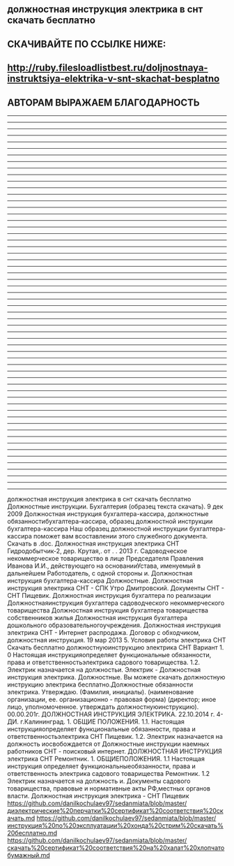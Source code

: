 должностная инструкция электрика в снт скачать бесплатно
--------------------------------------------------
СКАЧИВАЙТЕ ПО ССЫЛКЕ НИЖЕ:
--------------------------------------------------
http://ruby.filesloadlistbest.ru/doljnostnaya-instruktsiya-elektrika-v-snt-skachat-besplatno
--------------------------------------------------
АВТОРАМ ВЫРАЖАЕМ БЛАГОДАРНОСТЬ
--------------------------------------------------
--------------------------------------------------
--------------------------------------------------
--------------------------------------------------
--------------------------------------------------
--------------------------------------------------
--------------------------------------------------
--------------------------------------------------
--------------------------------------------------
--------------------------------------------------
--------------------------------------------------
--------------------------------------------------
--------------------------------------------------
--------------------------------------------------
--------------------------------------------------
--------------------------------------------------
--------------------------------------------------
--------------------------------------------------
--------------------------------------------------
--------------------------------------------------
--------------------------------------------------
--------------------------------------------------
--------------------------------------------------
--------------------------------------------------
--------------------------------------------------
--------------------------------------------------
--------------------------------------------------
--------------------------------------------------
--------------------------------------------------
--------------------------------------------------
--------------------------------------------------
--------------------------------------------------
--------------------------------------------------
--------------------------------------------------
--------------------------------------------------
--------------------------------------------------
--------------------------------------------------
--------------------------------------------------
--------------------------------------------------
--------------------------------------------------
--------------------------------------------------
--------------------------------------------------
--------------------------------------------------
--------------------------------------------------
--------------------------------------------------
--------------------------------------------------
--------------------------------------------------
--------------------------------------------------
--------------------------------------------------
--------------------------------------------------
--------------------------------------------------
--------------------------------------------------
--------------------------------------------------
--------------------------------------------------
--------------------------------------------------
--------------------------------------------------
--------------------------------------------------
--------------------------------------------------
--------------------------------------------------
должностная инструкция электрика в снт скачать бесплатно Должностные инструкции. Бухгалтерия (образец текста скачать). 9 дек 2009  Должностная инструкция бухгалтера-кассира, должностные обязанностибухгалтера-кассира, образец должностной инструкции бухгалтера-кассира Наш образец должностной инструкции бухгалтера-кассира поможет вам всоставлении этого служебного документа. Скачать в .doc. Должностная инструкция электрика СНТ Гидродобытчик-2, дер. Крутая,. от . . 2013 г. Садоводческое некоммерческое товарищество в лице Председателя Правления Иванова И.И., действующего на основанииУстава, именуемый в дальнейшем Работодатель, с одной стороны и. Должностная инструкция бухгалтера-кассира  Должностные. Должностная инструкция электрика СНТ - СПК Утро Дмитровский. Документы СНТ - СНТ Пищевик. Должностная инструкция бухгалтера по реализации  Должностнаяинструкция бухгалтера садоводческого некоммерческого товарищества Должностная инструкция бухгалтера товарищества собственников жилья Должностная инструкция бухгалтера дошкольного образовательногоучреждения. Должностная инструкция электрика СНТ - Интернет распродажа. Договор с обходчиком, должностная инструкция. 19 мар 2013  5. Условия работы электрика СНТ  Скачать бесплатно должностнуюинструкцию электрика СНТ Вариант 1. 0  Настоящая инструкцияопределяет функциональные обязанности, права и ответственностьэлектрика садового товарищества. 1.2. Электрик назначается на должностьи. Электрик - Должностная инструкция электрика. Должностные. Вы можете скачать должностную инструкцию электрика бесплатно.Должностные обязанности электрика. Утверждаю. (Фамилия, инициалы). (наименование организации, ее. организационно - правовая форма) (директор; иное лицо, уполномоченное. утверждать должностнуюинструкцию). 00.00.201г. ДОЛЖНОСТНАЯ ИНСТРУКЦИЯ ЭЛЕКТРИКА. 22.10.2014 г.  4-ДИ. г.Калининград. 1. ОБЩИЕ ПОЛОЖЕНИЯ. 1.1. Настоящая инструкцияопределяет функциональные обязанности, права и ответственностьэлектрика СНТ Пищевик. 1.2. Электрик назначается на должность иосвобождается от
Должностные инструкции наемных работников СНТ - поисковый интернет. ДОЛЖНОСТНАЯ ИНСТРУКЦИЯ электрика СНТ Ремонтник. 1. ОБЩИЕПОЛОЖЕНИЯ. 1.1 Настоящая инструкция определяет функциональныеобязанности, права и ответственность электрика садового товарищества Ремонтник. 1.2 Электрик назначается на должность и. Документы садового товарищества, правовые и нормативные акты РФ,местных органов власти. Должностная инструкция электрика - СНТ Пищевик
https://github.com/danilkochulaev97/sedanmiata/blob/master/диэлектрические%20перчатки%20сертификат%20соответствия%20скачать.md
https://github.com/danilkochulaev97/sedanmiata/blob/master/инструкция%20по%20эксплуатации%20хонда%20стрим%20скачать%20бесплатно.md
https://github.com/danilkochulaev97/sedanmiata/blob/master/скачать%20сертификат%20соответствия%20на%20халат%20хлопчатобумажный.md